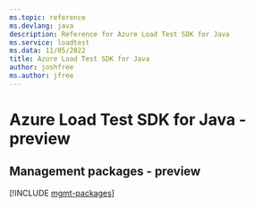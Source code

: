 ```yaml
---
ms.topic: reference
ms.devlang: java
description: Reference for Azure Load Test SDK for Java
ms.service: loadtest
ms.data: 11/05/2022
title: Azure Load Test SDK for Java
author: joshfree
ms.author: jfree
---
```

# Azure Load Test SDK for Java - preview

## Management packages - preview
[!INCLUDE [mgmt-packages](load-test-mgmt-index.md)]
